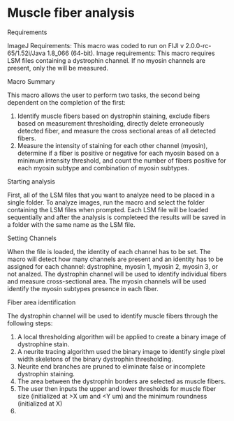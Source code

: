 # Muscle fiber analysis
Requirements

ImageJ Requirements:  This macro was coded to run on FIJI v 2.0.0-rc-65/1.52i/Java 1.8_066 (64-bit). 
Image requirements: This macro requires LSM files containing a dystrophin channel.  If no myosin channels are present, only the  will be measured. 

Macro Summary

  This macro allows the user to perform two tasks, the second being dependent on the completion of the first:
  1) Identify muscle fibers based on dystrophin staining, exclude fibers based on measurement thresholding, directly delete erroneously detected fiber, and measure the cross sectional areas of all detected fibers.
  2) Measure the intensity of staining for each other channel (myosin), determine if a fiber is positive or negative for each myosin based on a minimum intensity threshold, and count the number of fibers positive for each myosin subtype and combination of myosin subtypes.

Starting analysis

  First, all of the LSM files that you want to analyze need to be placed in a single folder. To analyze images, run the macro and select the folder containing the LSM files when prompted.  Each LSM file will be loaded sequentially and after the analysis is completeed the results will be saved in a folder with the same name as the LSM file.

Setting Channels

  When the file is loaded, the identity of each channel has to be set. The macro will detect how many channels are present and an identity has to be assigned for each channel: dystrophine, myosin 1, myosin 2, myosin 3, or not analzed.  The dystrophin channel will be used to identify individual fibers and measure cross-sectional area.  The myosin channels will be used identify the myosin subtypes presence in each fiber.

Fiber area identification

The dystrophin channel will be used to identify muscle fibers through the following steps:

1) A local thresholding algorithm will be applied to create a binary image of dystrophine stain.
2) A neurite tracing algorithm used the binary image to identify single pixel width skeletons of the binary dystrophin thresholding.  
3) Neurite end branches are pruned to eliminate false or incomplete dystrophin staining.
4) The area between the dystrophin borders are selected as muscle fibers.
5) The user then inputs the upper and lower thresholds for muscle fiber size (initialized at >X um and <Y um) and the minimum roundness (initialized at X)
6) 

